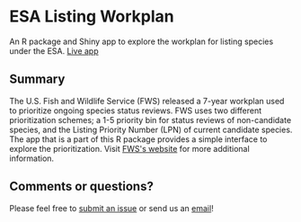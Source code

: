 # ESA Listing Workplan

An R package and Shiny app to explore the workplan for listing species under the ESA. [Live app](https://cci-dev.org/shiny/open/listing-workplan/)

## Summary

The U.S. Fish and Wildlife Service (FWS) released a 7-year workplan used to 
prioritize ongoing species status reviews. FWS uses two different prioritization 
schemes; a 1-5 priority bin for status reviews of non-candidate species, and the 
Listing Priority Number (LPN) of current candidate species. The app that is a
part of this R package provides a simple interface to explore the prioritization.
Visit [FWS's website](https://www.fws.gov/endangered/improving_esa/listing_workplan.html) 
for more additional information.

## Comments or questions?

Please feel free to [submit an issue](https://github.com/mjevans26/esapriorities/issues) or send us an [email](mailto:esa@defenders.org)!

